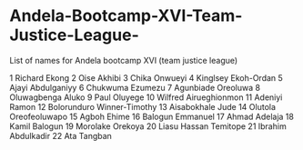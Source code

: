 # Andela-Bootcamp-XVI-Team-Justice-League-
List of names for Andela bootcamp XVI (team justice league)

1	Richard Ekong
2   Oise Akhibi
3   Chika Onwueyi
4   Kinglsey Ekoh-Ordan
5   Ajayi Abdulganiyy
6   Chukwuma Ezumezu
7   Agunbiade Oreoluwa 
8   Oluwagbenga Aluko
9   Paul Oluyege 
10  Wilfred Airueghionmon
11  Adeniyi Ramon 
12  Bolorunduro Winner-Timothy
13  Aisabokhale Jude
14  Olutola Oreofeoluwapo
15  Agboh Ehime
16  Balogun Emmanuel
17  Ahmad Adelaja
18  Kamil Balogun
19  Morolake Orekoya
20  Liasu Hassan Temitope
21  Ibrahim Abdulkadir
22  Ata Tangban